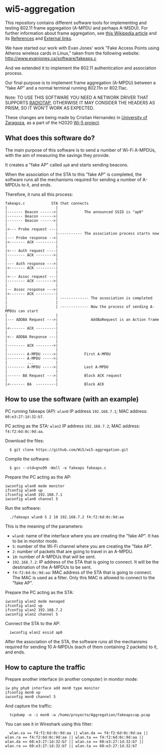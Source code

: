 # wi5-aggregation
This repository contains different software tools for implementing and testing 802.11 frame aggregation (A-MPDU and perhaps A-MSDU). For further information about frame aggregation, see [this Wikipedia article](https://en.wikipedia.org/wiki/Frame_aggregation) and its [References](https://en.wikipedia.org/wiki/Frame_aggregation#References) and [External links](https://en.wikipedia.org/wiki/Frame_aggregation#External_links).

We have started our work with Evan Jones' work "Fake Access Points using Atheros wireless cards in Linux," taken from the following website:
http://www.evanjones.ca/software/fakeaps.c

And we extended it to implement the 802.11 authentication and association process.

Our final purpose is to implement frame aggregation (A-MPDU) between a "fake AP" and a normal terminal running 802.11n or 802.11ac.

Note: TO USE THIS SOFTWARE YOU NEED A NETWORK DRIVER THAT SUPPORTS [RADIOTAP](http://www.radiotap.org/), OTHERWISE IT MAY CONSIDER THE HEADERS AS PRISM, SO IT WON'T WORK AS EXPECTED.

These changes are being made by Cristian Hernandez in [University of Zaragoza](http://www.unizar.es), as a part of the H2020 [Wi-5 project](http://www.wi5.eu).

What does this software do?
---------------------------

The main purpose of this software is to send a number of Wi-Fi A-MPDUs, with the aim of measuring the savings they provide.

It creates a "fake AP" called `ap0` and starts sending beacons.

When the association of the STA to this "fake AP" is completed, the software runs all the mechanisms required for sending a number of A-MPDUs to it, and ends.

Therefore, it runs all this process:

```
fakeaps.c            STA that connects
|                      |
|------- Beacon ------>|            The announced SSID is "ap0"
|------- Beacon ------>|
|------- Beacon ------>|
|                      |
|<--- Probe request ---| 
|                      |----------- The association process starts now
|--- Probe response -->|
|<------- ACK ---------|
|                      |
|<--- Auth request ----|
|-------- ACK -------->|
|                      |
|--- Auth response --->|
|<------- ACK ---------|
|                      |
|<--- Assoc request ---|
|-------- ACK -------->|
|                      |
|-- Assoc response --->|
|<------- ACK ---------|
|                      | ------------- The association is completed
|                      |
|                      | ------------- Now the process of sending A-MPDUs can start
|                      |
|--- ADDBA Request --->|               AddBaRequest is an Action frame 
|                      |
|<------- ACK ---------|
|                      |
|<-- ADDBA Response ---|            
|                      |
|-------- ACK -------->|  
|                      |
|-------- A-MPDU ----->|            First A-MPDU
|-------- A-MPDU ----->|
|         ...          |
|-------- A-MPDU ----->|            Last A-MPDU
|                      |
|------ BA Request --->|            Block ACK request
|                      |
|<------- BA  ---------|            Block ACK
```

How to use the software (with an example)
-----------------------------------------

PC running fakeaps (AP):      `wlan0` IP address `192.168.7.1`; MAC address: `60:e3:27:1d:32:b7`.

PC acting as the STA:         `wlan2` IP address `192.168.7.2`; MAC address: `f4:f2:6d:0c:9d:aa`.


Download the files:

      $ git clone https://github.com/Wi5/wi5-aggregation.git

Compile the software:

      $ gcc --std=gnu99 -Wall -o fakeaps fakeaps.c

Prepare the PC acting as the AP:

	iwconfig wlan0 mode monitor
	ifconfig wlan0 up
	ifconfig wlan0 192.168.7.1
	iwconfig wlan0 channel 5

Run the software:

      ./fakeaps wlan0 5 2 10 192.168.7.2 f4:f2:6d:0c:9d:aa

This is the meaning of the parameters:

  - `wlan0`: name of the interface where you are creating the "fake AP". It has to be in monitor mode.
  - `5`: number of the Wi-Fi channel where you are creating the "fake AP".
  - `2`: number of packets that are going to travel in an A-MPDU.
  - `10`: number of A-MPDUs that will be sent.
  - `192.168.7.2`: IP address of the STA that is going to connect. It will be the destination of the A-MPDUs to be sent.
  - `f4:f2:6d:0c:9d:aa`: MAC address of the STA that is going to connect. The MAC is used as a filter. Only this MAC is allowed to connect to the "fake AP".

Prepare the PC acting as the STA:

	iwconfig wlan2 mode managed
	ifconfig wlan2 up
	ifconfig wlan2 192.168.7.2
	iwconfig wlan2 channel 5
      
Connect the STA to the AP:

      iwconfig wlan2 essid ap0
      
After the association of the STA, the software runs all the mechanisms required for sending 10 A-MPDUs (each of them containing 2 packets) to it, and ends.

How to capture the traffic
--------------------------

Prepare another interface (in another computer) in monitor mode:

	iw phy phy0 interface add mon0 type monitor
	ifconfig mon0 up
	iwconfig mon0 channel 5
      
And capture the traffic:

      tcpdump -e -i mon0 -w /home/proyecto/Aggregation/fakeapscap.pcap

You can see it in Wireshark using this filter:

      wlan.sa == f4:f2:6d:0c:9d:aa || wlan.da == f4:f2:6d:0c:9d:aa || wlan.ra == f4:f2:6d:0c:9d:aa || wlan.ta == f4:f2:6d:0c:9d:aa || wlan.da == 60:e3:27:1d:32:b7 || wlan.sa == 60:e3:27:1d:32:b7 || wlan.ra == 60:e3:27:1d:32:b7 || wlan.ta == 60:e3:27:1d:32:b7 
